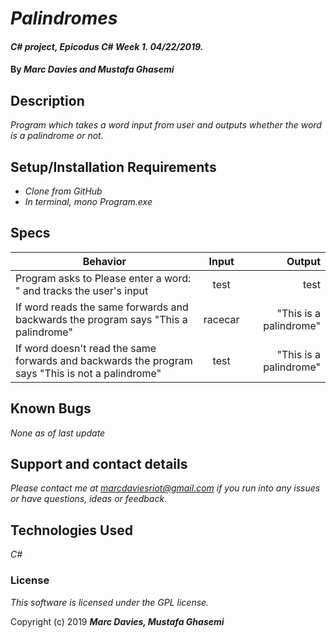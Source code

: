 # _Palindromes_

#### _C# project, Epicodus C# Week 1. 04/22/2019._

#### By _**Marc Davies and Mustafa Ghasemi**_

## Description

_Program which takes a word input from user and outputs whether the word is a palindrome or not._

## Setup/Installation Requirements

* _Clone from GitHub_
* _In terminal, mono Program.exe_

## Specs

| Behavior | Input | Output |
| ------------- |:-------------:| -----:|
| Program asks to Please enter a word: " and tracks the user's input | test | test |
| If word reads the same forwards and backwards the program says "This a palindrome" | racecar | "This is a palindrome" |
| If word doesn't read the same forwards and backwards the program says "This is not a palindrome" | test | "This is a palindrome" |
## Known Bugs

_None as of last update_

## Support and contact details

_Please contact me at marcdaviesriot@gmail.com if you run into any issues or have questions, ideas or feedback._

## Technologies Used

_C#_

### License

*This software is licensed under the GPL license.*

Copyright (c) 2019 **_Marc Davies, Mustafa Ghasemi_**

